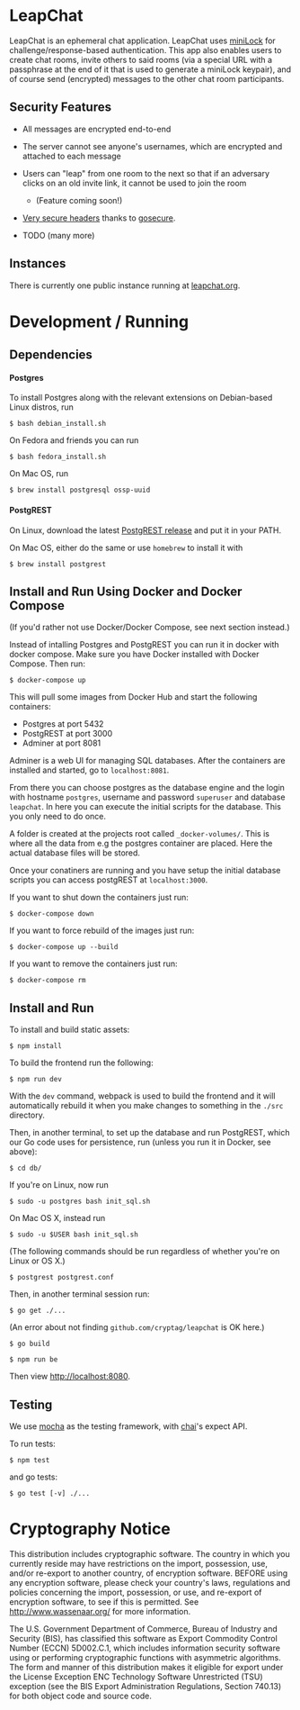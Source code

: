 # LeapChat

LeapChat is an ephemeral chat application.  LeapChat uses
[miniLock](https://minilock.io) for challenge/response-based
authentication. This app also enables users to create chat rooms,
invite others to said rooms (via a special URL with a passphrase at
the end of it that is used to generate a miniLock keypair), and of
course send (encrypted) messages to the other chat room participants.


## Security Features

- All messages are encrypted end-to-end

- The server cannot see anyone's usernames, which are encrypted and
  attached to each message

- Users can "leap" from one room to the next so that if an adversary
  clicks on an old invite link, it cannot be used to join the room
  - (Feature coming soon!)

- [Very secure headers](https://securityheaders.io/?q=https%3A%2F%2Fwww.leapchat.org&followRedirects=on)
  thanks to [gosecure](https://github.com/cryptag/gosecure).

- TODO (many more)


## Instances

There is currently one public instance running at
[leapchat.org](https://www.leapchat.org).


# Development / Running

## Dependencies

#### Postgres

To install Postgres along with the relevant extensions on Debian-based
Linux distros, run

``` $ bash debian_install.sh ```

On Fedora and friends you can run

```$ bash fedora_install.sh ```

On Mac OS, run

``` $ brew install postgresql ossp-uuid ```


#### PostgREST

On Linux, download the latest
[PostgREST release](https://github.com/begriffs/postgrest/releases)
and put it in your PATH.

On Mac OS, either do the same or use `homebrew` to install it with

``` $ brew install postgrest ```


## Install and Run Using Docker and Docker Compose

(If you'd rather not use Docker/Docker Compose, see next section
instead.)

Instead of intalling Postgres and PostgREST you can run it in docker with docker compose.
Make sure you have Docker installed with Docker Compose. Then run:

``` $ docker-compose up ```

This will pull some images from Docker Hub and start the following
containers:

- Postgres at port 5432
- PostgREST at port 3000
- Adminer at port 8081

Adminer is a web UI for managing SQL databases. After the containers
are installed and started, go to `localhost:8081`.

From there you can choose postgres as the database engine and the
login with hostname `postgres`, username and password `superuser` and
database `leapchat`.  In here you can execute the initial scripts for
the database. This you only need to do once.

A folder is created at the projects root called
`_docker-volumes/`. This is where all the data from e.g the postgres
container are placed.  Here the actual database files will be stored.

Once your conatiners are running and you have setup the initial
database scripts you can access postgREST at `localhost:3000`.

If you want to shut down the containers just run:

``` $ docker-compose down ```

If you want to force rebuild of the images just run:

``` $ docker-compose up --build ```

If you want to remove the containers just run:

``` $ docker-compose rm ```


## Install and Run

To install and build static assets:

``` $ npm install ```


To build the frontend run the following:

``` $ npm run dev ```

With the `dev` command, webpack is used to build the frontend and it
will automatically rebuild it when you make changes to something in
the `./src` directory.

Then, in another terminal, to set up the database and run PostgREST,
which our Go code uses for persistence, run (unless you run it in
Docker, see above):

``` $ cd db/ ```

If you're on Linux, now run

``` $ sudo -u postgres bash init_sql.sh ```

On Mac OS X, instead run

``` $ sudo -u $USER bash init_sql.sh ```

(The following commands should be run regardless of whether you're on
Linux or OS X.)

``` $ postgrest postgrest.conf ```

Then, in another terminal session run:

``` $ go get ./... ```

(An error about not finding `github.com/cryptag/leapchat` is OK here.)

``` $ go build ```

``` $ npm run be ```

Then view <http://localhost:8080>.


## Testing

We use [mocha](https://mochajs.org/) as the testing framework, with
[chai](http://chaijs.com/)'s expect API.

To run tests:

``` $ npm test ```

and go tests:

``` $ go test [-v] ./... ```


# Cryptography Notice

This distribution includes cryptographic software. The country in which you currently reside may have restrictions on the import, possession, use, and/or re-export to another country, of encryption software.
BEFORE using any encryption software, please check your country's laws, regulations and policies concerning the import, possession, or use, and re-export of encryption software, to see if this is permitted.
See <http://www.wassenaar.org/> for more information.

The U.S. Government Department of Commerce, Bureau of Industry and Security (BIS), has classified this software as Export Commodity Control Number (ECCN) 5D002.C.1, which includes information security software using or performing cryptographic functions with asymmetric algorithms.
The form and manner of this distribution makes it eligible for export under the License Exception ENC Technology Software Unrestricted (TSU) exception (see the BIS Export Administration Regulations, Section 740.13) for both object code and source code.
